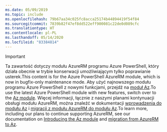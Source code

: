 ```yaml
---
ms.date: 05/09/2019
ms.topic: include
ms.openlocfilehash: 79b67aa34c025fc8acca25174b44894419f54f84
ms.sourcegitcommit: 7839b82f47ef8dd522eff900081c22de0d089cfc
ms.translationtype: HT
ms.contentlocale: pl-PL
ms.lasthandoff: 05/14/2020
ms.locfileid: "83384814"
---
```

> [!IMPORTANT]
>
> <span data-ttu-id="d29f8-101">Ta zawartość dotyczy modułu AzureRM programu Azure PowerShell, który działa obecnie w trybie konserwacji umożliwiającym tylko poprawianie usterek.</span><span class="sxs-lookup"><span data-stu-id="d29f8-101">This content is for the Azure PowerShell AzureRM module, which is now in bugfix-only maintenance mode.</span></span>
> <span data-ttu-id="d29f8-102">Aby użyć najnowszego modułu programu Azure PowerShell z nowymi funkcjami, przejdź na [moduł Az](/powershell/azure).</span><span class="sxs-lookup"><span data-stu-id="d29f8-102">To use the latest Azure PowerShell module with new features, switch over to the [Az module](/powershell/azure).</span></span> <span data-ttu-id="d29f8-103">Więcej informacji, łącznie z naszymi planami kontynuacji obsługi modułu AzureRM, można znaleźć w dokumentacji [wprowadzenia do modułu Az](/powershell/azure/new-azureps-module-az) i [migracji z modułu AzureRM do modułu Az](/powershell/azure/migrate-from-azurerm-to-az).</span><span class="sxs-lookup"><span data-stu-id="d29f8-103">To learn more, including our plans to continue supporting AzureRM, see our documentation on [Introducing the Az module](/powershell/azure/new-azureps-module-az) and [migration from AzureRM to Az](/powershell/azure/migrate-from-azurerm-to-az).</span></span>
